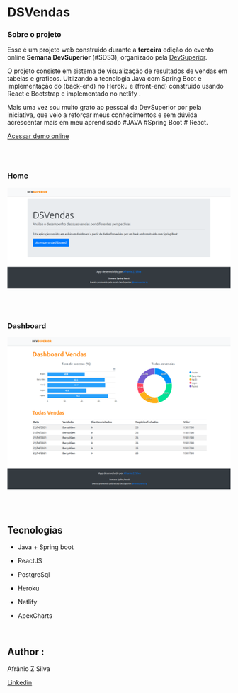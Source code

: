 # DSVendas



### Sobre o projeto

Esse é um projeto web construido durante a **terceira** edição do evento online **Semana DevSuperior** (#SDS3), organizado pela [DevSuperior](https://github.com/devsuperior/).

O projeto consiste em sistema de visualização de resultados de vendas em tabelas e graficos. Ultilzando a tecnologia Java com Spring Boot e implementação do (back-end) no Heroku e (front-end) construido usando React e Bootstrap e implementado no netlify . 

Mais uma vez sou muito grato ao pessoal da DevSuperior por pela iniciativa, que veio a reforçar meus conhecimentos e sem dúvida acrescentar mais  em meu aprendisado #JAVA #Spring Boot # React.

[Acessar demo online](https://afzsilva-dsvendas-sds3.netlify.app/)

<br/><br/>



### Home



![home](/assets/home.png)



<br/><br/>

### Dashboard

![dashboard](/assets/dashboard.png)



<br/><br/>

## Tecnologias

- Java + Spring boot

- ReactJS

- PostgreSql

- Heroku

- Netlify

- ApexCharts

  

<br/>


## Author :

Afrânio Z Silva

[Linkedin](https://www.linkedin.com/in/afranioz-analista-programador/)
